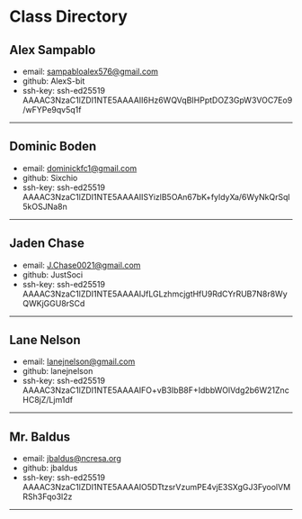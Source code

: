 # Class Directory

## Alex Sampablo

* email: sampabloalex576@gmail.com
* github: AlexS-bit
* ssh-key: ssh-ed25519 AAAAC3NzaC1lZDI1NTE5AAAAII6Hz6WQVqBIHPptDOZ3GpW3VOC7Eo9/wFYPe9qv5q1f

---
## Dominic Boden

* email: dominickfc1@gmail.com
* github: Sixchio
* ssh-key: ssh-ed25519 AAAAC3NzaC1lZDI1NTE5AAAAIISYizlB5OAn67bK+fyldyXa/6WyNkQrSql5kOSJNa8n

---
## Jaden Chase

* email: J.Chase0021@gmail.com
* github: JustSoci
* ssh-key: ssh-ed25519 AAAAC3NzaC1lZDI1NTE5AAAAIJfLGLzhmcjgtHfU9RdCYrRUB7N8r8WyQWKjGGU8rSCd


---
## Lane Nelson

* email: lanejnelson@gmail.com
* github: lanejnelson
* ssh-key: ssh-ed25519 AAAAC3NzaC1lZDI1NTE5AAAAIFO+vB3IbB8F+IdbbWOlVdg2b6W21ZncHC8jZ/Ljm1df

---
 
## Mr. Baldus

* email: jbaldus@ncresa.org  
* github: jbaldus  
* ssh-key: ssh-ed25519 AAAAC3NzaC1lZDI1NTE5AAAAIO5DTtzsrVzumPE4vjE3SXgGJ3FyoolVMRSh3Fqo3l2z

---

